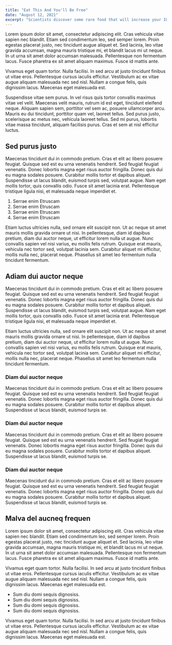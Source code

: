 ```yaml
---
title: "Eat This And You'll Be Free"
date: "August 12, 2021"
excerpt: "Scientists discover some rare food that will increase your IQ and make you free."
---
```


Lorem ipsum dolor sit amet, consectetur adipiscing elit. Cras vehicula vitae sapien nec blandit. Etiam sed condimentum leo, sed semper lorem. Proin egestas placerat justo, nec tincidunt augue aliquet et. Sed lacinia, leo vitae gravida accumsan, magna mauris tristique mi, et blandit lacus mi ut neque. In ut urna sit amet dolor accumsan malesuada. Pellentesque non fermentum lacus. Fusce pharetra ex sit amet aliquam maximus. Fusce id mattis ante.

Vivamus eget quam tortor. Nulla facilisi. In sed arcu at justo tincidunt finibus ut vitae eros. Pellentesque cursus iaculis efficitur. Vestibulum ac ex vitae augue aliquam malesuada nec sed nisl. Nullam a congue felis, quis dignissim lacus. Maecenas eget malesuada est.

Suspendisse vitae sem purus. In vel risus quis tortor convallis maximus vitae vel velit. Maecenas velit mauris, rutrum id est eget, tincidunt eleifend neque. Aliquam sapien sem, porttitor vel sem ac, posuere ullamcorper arcu. Mauris eu dui tincidunt, porttitor quam vel, laoreet tellus. Sed purus justo, scelerisque ac metus nec, vehicula laoreet tellus. Sed mi purus, lobortis vitae massa tincidunt, aliquam facilisis purus. Cras et sem at nisl efficitur luctus.

## Sed purus justo

Maecenas tincidunt dui in commodo pretium. Cras et elit ac libero posuere feugiat. Quisque sed est eu urna venenatis hendrerit. Sed feugiat feugiat venenatis. Donec lobortis magna eget risus auctor fringilla. Donec quis dui eu magna sodales posuere. Curabitur mollis tortor et dapibus aliquet. Suspendisse ut lacus blandit, euismod turpis sed, volutpat augue. Nam eget mollis tortor, quis convallis odio. Fusce sit amet lacinia erat. Pellentesque tristique ligula nisi, et malesuada neque imperdiet et.

1. Serrae enim Etruscam
1. Serrae enim Etruscam
1. Serrae enim Etruscam
1. Serrae enim Etruscam

Etiam luctus ultricies nulla, sed ornare elit suscipit non. Ut ac neque sit amet mauris mollis gravida ornare ut nisi. In pellentesque, diam id dapibus pretium, diam dui auctor neque, ut efficitur lorem nulla ut augue. Nunc convallis sapien vel nisi varius, eu mollis felis rutrum. Quisque erat mauris, vehicula nec tortor sed, volutpat lacinia sem. Curabitur aliquet mi efficitur, mollis nulla nec, placerat neque. Phasellus sit amet leo fermentum nulla tincidunt fermentum.

## Adiam dui auctor neque

Maecenas tincidunt dui in commodo pretium. Cras et elit ac libero posuere feugiat. Quisque sed est eu urna venenatis hendrerit. Sed feugiat feugiat venenatis. Donec lobortis magna eget risus auctor fringilla. Donec quis dui eu magna sodales posuere. Curabitur mollis tortor et dapibus aliquet. Suspendisse ut lacus blandit, euismod turpis sed, volutpat augue. Nam eget mollis tortor, quis convallis odio. Fusce sit amet lacinia erat. Pellentesque tristique ligula nisi, et malesuada neque imperdiet et.

Etiam luctus ultricies nulla, sed ornare elit suscipit non. Ut ac neque sit amet mauris mollis gravida ornare ut nisi. In pellentesque, diam id dapibus pretium, diam dui auctor neque, ut efficitur lorem nulla ut augue. Nunc convallis sapien vel nisi varius, eu mollis felis rutrum. Quisque erat mauris, vehicula nec tortor sed, volutpat lacinia sem. Curabitur aliquet mi efficitur, mollis nulla nec, placerat neque. Phasellus sit amet leo fermentum nulla tincidunt fermentum.

### Diam dui auctor neque

Maecenas tincidunt dui in commodo pretium. Cras et elit ac libero posuere feugiat. Quisque sed est eu urna venenatis hendrerit. Sed feugiat feugiat venenatis. Donec lobortis magna eget risus auctor fringilla. Donec quis dui eu magna sodales posuere. Curabitur mollis tortor et dapibus aliquet. Suspendisse ut lacus blandit, euismod turpis se.

### Diam dui auctor neque

Maecenas tincidunt dui in commodo pretium. Cras et elit ac libero posuere feugiat. Quisque sed est eu urna venenatis hendrerit. Sed feugiat feugiat venenatis. Donec lobortis magna eget risus auctor fringilla. Donec quis dui eu magna sodales posuere. Curabitur mollis tortor et dapibus aliquet. Suspendisse ut lacus blandit, euismod turpis se.

### Diam dui auctor neque

Maecenas tincidunt dui in commodo pretium. Cras et elit ac libero posuere feugiat. Quisque sed est eu urna venenatis hendrerit. Sed feugiat feugiat venenatis. Donec lobortis magna eget risus auctor fringilla. Donec quis dui eu magna sodales posuere. Curabitur mollis tortor et dapibus aliquet. Suspendisse ut lacus blandit, euismod turpis se.

## Malva del aucneq frequen

Lorem ipsum dolor sit amet, consectetur adipiscing elit. Cras vehicula vitae sapien nec blandit. Etiam sed condimentum leo, sed semper lorem. Proin egestas placerat justo, nec tincidunt augue aliquet et. Sed lacinia, leo vitae gravida accumsan, magna mauris tristique mi, et blandit lacus mi ut neque. In ut urna sit amet dolor accumsan malesuada. Pellentesque non fermentum lacus. Fusce pharetra ex sit amet aliquam maximus. Fusce id mattis ante.

Vivamus eget quam tortor. Nulla facilisi. In sed arcu at justo tincidunt finibus ut vitae eros. Pellentesque cursus iaculis efficitur. Vestibulum ac ex vitae augue aliquam malesuada nec sed nisl. Nullam a congue felis, quis dignissim lacus. Maecenas eget malesuada est.

- Sum diu domi sequis dignosiss.
- Sum diu domi sequis dignosiss.
- Sum diu domi sequis dignosiss.
- Sum diu domi sequis dignosiss.

Vivamus eget quam tortor. Nulla facilisi. In sed arcu at justo tincidunt finibus ut vitae eros. Pellentesque cursus iaculis efficitur. Vestibulum ac ex vitae augue aliquam malesuada nec sed nisl. Nullam a congue felis, quis dignissim lacus. Maecenas eget malesuada est.
